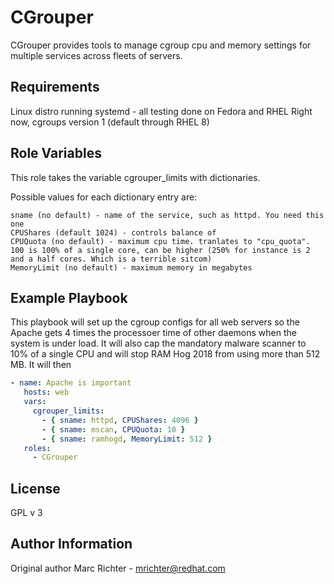 CGrouper
=========

CGrouper provides tools to manage cgroup cpu and memory settings for multiple services across fleets of servers.

Requirements
------------

Linux distro running systemd - all testing done on Fedora and RHEL
Right now, cgroups version 1 (default through RHEL 8)

Role Variables
--------------

This role takes the variable cgrouper_limits with dictionaries. 

Possible values for each dictionary entry are:
```
sname (no default) - name of the service, such as httpd. You need this one
CPUShares (default 1024) - controls balance of 
CPUQuota (no default) - maximum cpu time. tranlates to "cpu_quota". 100 is 100% of a single core, can be higher (250% for instance is 2 and a half cores. Which is a terrible sitcom)
MemoryLimit (no default) - maximum memory in megabytes
```

Example Playbook
----------------

This playbook will set up the cgroup configs for all web servers so the Apache gets 4 times the processoer time of other daemons when the system is under load. It will also cap the mandatory malware scanner to 10% of a single CPU and will stop RAM Hog 2018 from using more than 512 MB. It will then 

```yml
- name: Apache is important
   hosts: web
   vars:
     cgrouper_limits:
       - { sname: httpd, CPUShares: 4096 }
       - { sname: mscan, CPUQuota: 10 } 
       - { sname: ramhogd, MemoryLimit: 512 }
   roles:
     - CGrouper
```

License
-------

GPL v 3

Author Information
------------------

Original author Marc Richter - mrichter@redhat.com
